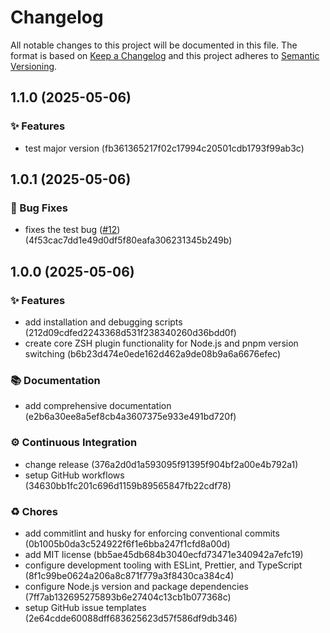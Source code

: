 # Changelog

All notable changes to this project will be documented in this file. The format is based on [Keep a Changelog](https://keepachangelog.com/en/1.0.0/) and this project adheres to [Semantic Versioning](https://semver.org/spec/v2.0.0.html).

## 1.1.0 (2025-05-06)



### ✨ Features

- test major version (fb361365217f02c17994c20501cdb1793f99ab3c)

## 1.0.1 (2025-05-06)



### 🐛 Bug Fixes

- fixes the test bug ([#12](https://github.com/spencerbeggs/zsh-nvm-pnpm-auto-switch/issues/12)) (4f53cac7dd1e49d0df5f80eafa306231345b249b)

## 1.0.0 (2025-05-06)



### ✨ Features

- add installation and debugging scripts (212d09cdfed2243368d531f238340260d36bdd0f)
- create core ZSH plugin functionality for Node.js and pnpm version switching (b6b23d474e0ede162d462a9de08b9a6a6676efec)


### 📚 Documentation

- add comprehensive documentation (e2b6a30ee8a5ef8cb4a3607375e933e491bd720f)


### ⚙️ Continuous Integration

- change release (376a2d0d1a593095f91395f904bf2a00e4b792a1)
- setup GitHub workflows (34630bb1fc201c696d1159b89565847fb22cdf78)


### ♻️ Chores

- add commitlint and husky for enforcing conventional commits (0b1005b0da3c524922f6f1e6bba247f1cfd8a00d)
- add MIT license (bb5ae45db684b3040ecfd73471e340942a7efc19)
- configure development tooling with ESLint, Prettier, and TypeScript (8f1c99be0624a206a8c871f779a3f8430ca384c4)
- configure Node.js version and package dependencies (7ff7ab132695275893b6e27404c13cb1b077368c)
- setup GitHub issue templates (2e64cdde60088dff683625623d57f586df9db346)
